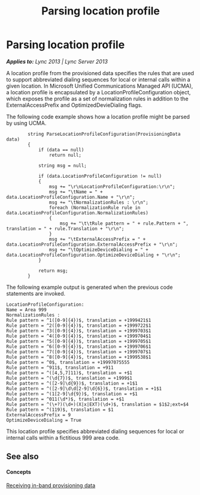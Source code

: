 ﻿---
title: Parsing location profile
TOCTitle: Parsing location profile
ms:assetid: f684c168-0770-4e43-8eab-f0e71f4cf6a2
ms:mtpsurl: https://msdn.microsoft.com/en-us/library/Dn454637(v=office.15)
ms:contentKeyID: 57093102
ms.date: 07/24/2014
mtps_version: v=office.15
---

# Parsing location profile


_**Applies to:** Lync 2013 | Lync Server 2013_

A location profile from the provisioned data specifies the rules that are used to support abbreviated dialing sequences for local or internal calls within a given location. In Microsoft Unified Communications Managed API (UCMA), a location profile is encapsulated by a LocationProfileConfiguration object, which exposes the profile as a set of normalization rules in addition to the ExternalAccessPrefix and OptimizedDevieDialing flags.

The following code example shows how a location profile might be parsed by using UCMA.

``` 
        string ParseLocationProfileConfiguration(ProvisioningData data)
        {
            if (data == null)
                return null;

            string msg = null;

            if (data.LocationProfileConfiguration != null)
            {
                msg += "\r\nLocationProfileConfiguration:\r\n";
                msg += "\tName = " + data.LocationProfileConfiguration.Name + "\r\n";
                msg += "\tNormalizationRules : \r\n";
                foreach (NormalizationRule rule in data.LocationProfileConfiguration.NormalizationRules)
                {
                    msg += "\t\tRule pattern = " + rule.Pattern + ", translation = " + rule.Translation + "\r\n";
                }
                msg += "\tExternalAccessPrefix = " + data.LocationProfileConfiguration.ExternalAccessPrefix + "\r\n";
                msg += "\tOptimizeDeviceDialing = " + data.LocationProfileConfiguration.OptimizeDeviceDialing + "\r\n";
            }

            return msg;
        }

```

The following example output is generated when the previous code statements are invoked.

    LocationProfileConfiguration:
    Name = Area 999
    NormalizationRules : 
    Rule pattern = ^1([0-9]{4})$, translation = +1999421$1
    Rule pattern = ^2([0-9]{4})$, translation = +1999722$1
    Rule pattern = ^3([0-9]{4})$, translation = +1999703$1
    Rule pattern = ^4([0-9]{4})$, translation = +1999704$1
    Rule pattern = ^5([0-9]{4})$, translation = +1999705$1
    Rule pattern = ^6([0-9]{4})$, translation = +1999706$1
    Rule pattern = ^7([0-9]{4})$, translation = +1999707$1
    Rule pattern = ^8([0-9]{4})$, translation = +1999538$1
    Rule pattern = ^0$, translation = +19997075555
    Rule pattern = ^911$, translation = +911
    Rule pattern = ^([4,5,7]11)$, translation = +$1
    Rule pattern = ^(\d{7})$, translation = +1999$1
    Rule pattern = ^([2-9]\d{9})$, translation = +1$1
    Rule pattern = ^([2-9]\d\d[2-9]\d{6})$, translation = +1$1
    Rule pattern = ^(1[2-9]\d{9})$, translation = +$1
    Rule pattern = ^011(\d*)$, translation = +$1
    Rule pattern = ^(\+?)(\d+)(X|x|EXT)(\d+)$, translation = $1$2;ext=$4
    Rule pattern = ^(119)$, translation = $1
    ExternalAccessPrefix = 9
    OptimizeDeviceDialing = True

This location profile specifies abbreviated dialing sequences for local or internal calls within a fictitious 999 area code.

## See also

#### Concepts

[Receiving in-band provisioning data](receiving-in-band-provisioning-data.md)

